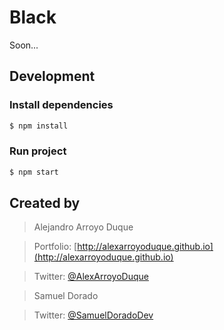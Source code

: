 # Black

Soon...

## Development

### Install dependencies

```sh
$ npm install
```

### Run project

```sh
$ npm start
```


## Created by
> Alejandro Arroyo Duque

> Portfolio: [http://alexarroyoduque.github.io](http://alexarroyoduque.github.io)

> Twitter: [@AlexArroyoDuque](https://twitter.com/AlexArroyoDuque)

> Samuel Dorado

> Twitter: [@SamuelDoradoDev](https://twitter.com/SamuelDoradoDev)
